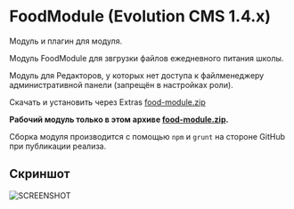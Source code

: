 # FoodModule (Evolution CMS 1.4.x)

Модуль и плагин для модуля.

Модуль FoodModule для звгрузки файлов ежедневного питания школы.

Модуль для Редакторов, у которых нет доступа к файлменеджеру административной панели (запрещён в настройках роли).

Скачать и установить через Extras [food-module.zip](../../releases/latest/download/food-module.zip)

**Рабочий модуль только в этом архиве [food-module.zip](../../releases/latest/download/food-module.zip).**

Сборка модуля производится с помощью `npm` и `grunt` на стороне GitHub при публикации реализа.

## Скриншот

![SCREENSHOT](../main/src/screen.png?raw=true)

